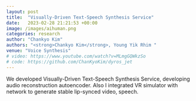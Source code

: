 ```yaml
---
layout: post
title:  "Visually-Driven Text-Speech Synthesis Service"
date:   2023-02-28 21:21:53 +00:00
image: /images/aihuman.png
categories: research
author: "Chankyo Kim"
authors: "<strong>Chankyo Kim</strong>, Young Yik Rhim "
venue: "Voice Synthesis"
# video: https://www.youtube.com/watch?v=MLmgGQWkzSo
# code: https://github.com/ChanKyoKim/dyros_jet
---
```


We developed Visually-Driven Text-Speech Synthesis Service, developing audio reconstruction autoencoder. Also I integrated VR simulator with network to generate stable lip-synced video, speech.
